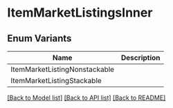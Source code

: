 # ItemMarketListingsInner

## Enum Variants

| Name | Description |
|---- | -----|
| ItemMarketListingNonstackable |  |
| ItemMarketListingStackable |  |

[[Back to Model list]](../README.md#documentation-for-models) [[Back to API list]](../README.md#documentation-for-api-endpoints) [[Back to README]](../README.md)


